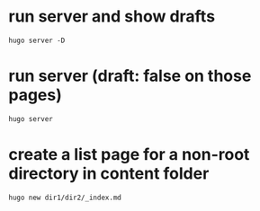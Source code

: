 # run server and show drafts
`hugo server -D`

# run server (draft: false on those pages)
`hugo server`

# create a list page for a non-root directory in content folder
`hugo new dir1/dir2/_index.md`

